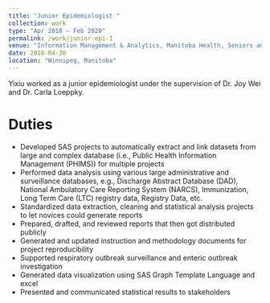 ```yaml
---
title: "Junior Epidemiologist "
collection: work
type: "Apr 2018 – Feb 2020"
permalink: /work/junior-epi-1
venue: "Information Management & Analytics, Manitoba Health, Seniors and Active Living"
date: 2018-04-30
location: "Winnipeg, Manitoba"
---
```


Yixiu worked as a junior epidemiologist under the supervision of Dr. Joy Wei and Dr. Carla Loeppky.

Duties
======
* Developed SAS projects to automatically extract and link datasets from large and complex database (i.e., Public Health Information Management (PHIMS)) for multiple projects
* Performed data analysis using various large administrative and surveillance databases, e.g., Discharge Abstract Database (DAD), National Ambulatory Care Reporting System (NARCS), Immunization, Long Term Care (LTC) registry data, Registry Data, etc.
* Standardized data extraction, cleaning and statistical analysis projects to let novices could generate reports
* Prepared, drafted, and reviewed reports that then got distributed publicly
* Generated and updated instruction and methodology documents for project reproducibility
* Supported respiratory outbreak surveillance and enteric outbreak investigation
* Generated data visualization using SAS Graph Template Language and excel
* Presented and communicated statistical results to stakeholders 
